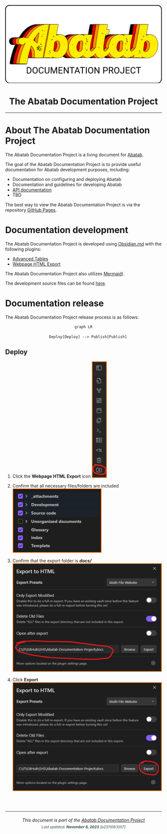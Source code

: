 <div align="center">
	<img src="_attachments/logo/abatab-documentation-project-logo.png">
	<h1>
			The Abatab Documentation Project
	</h1>
</div>

***

# About The Abatab Documentation Project

The Abatab Documentation Project is a living document for [Abatab](https://github.com/spectrum-health-systems/Abatab).

The goal of the Abatab Documentation Project is to provide useful documentation for Abatab development purposes, including:

- Documentation on configuring and deploying Abatab
- Documentation and guidelines for developing Abatab
- [API documentation](https://spectrum-health-systems.github.io/Abatab/)
- TBD

The best way to view the Abatab Documentation Project is via the repository [GitHub Pages](https://spectrum-health-systems.github.io/Abatab-Documentation-Project/).

# Documentation development

The Abatab Documentation Project is developed using [Obsidian.md](https://obsidian.md/) with the following plugins:

- [Advanced Tables](https://github.com/tgrosinger/advanced-tables-obsidian)
- [Webpage HTML Export](https://github.com/KosmosisDire/obsidian-webpage-export)

The Abatab Documentation Project also utilizes [Mermaid](https://mermaid.js.org/)).

The development source files can be found [here](https://github.com/spectrum-health-systems/Abatab-Documentation-Project/tree/development/Abatab%20Documentation).

# Documentation release

The Abatab Documentation Project release process is as follows:

<div align="center">

  ```mermaid
  graph LR

      Deploy[Deploy] --> Publish[Publish]
  ```
</div>

## Deploy

1. Click the **Webpage HTML Export** icon
![](_attachments/documentation-export/documentation-export-01.png)

2. Confirm that all necessary files/folders are included
![](_attachments/documentation-export/documentation-export-02.png)

3. Confirm that the export folder is ***docs/***
![](_attachments/documentation-export/documentation-export-03.png)

4. Click **Export**
![](_attachments/documentation-export/documentation-export-04.png)

<br>
<br>

***

<div align="center">
	<h6>
			This document is part of the <a href="https://spectrum-health-systems.github.io/Abatab-Documentation-Project/">Abatab Documentation Project</a>
			<br>
			<sub style="color:DarkSlateGrey;">
					Last updated: <b>November 6, 2023</b> [b231106.1057]
			</sub>
		</h6>
</div>
